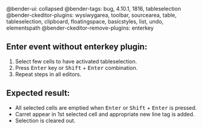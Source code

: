 @bender-ui: collapsed
@bender-tags: bug, 4.10.1, 1816, tableselection
@bender-ckeditor-plugins: wysiwygarea, toolbar, sourcearea, table, tableselection, clipboard, floatingspace, basicstyles, list, undo, elementspath
@bender-ckeditor-remove-plugins: enterkey

## Enter event **without** enterkey plugin:
1. Select few cells to have activated tableselection.
2. Press <kbd>Enter</kbd> key or <kbd>Shift</kbd> + <kbd>Enter</kbd> combination.
3. Repeat steps in all editors.

## Expected result:
* All selected cells are emptied when <kbd>Enter</kbd> or <kbd>Shift</kbd> + <kbd>Enter</kbd> is pressed.
* Carret appear in 1st selected cell and appropriate new line tag is added.
* Selection is cleared out.
